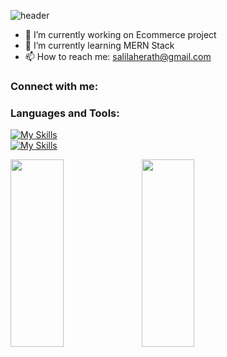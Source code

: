 ![header](https://capsule-render.vercel.app/api?type=waving&color=61DBFB&height=300&section=header&text=Hi%20there!&desc=I'm%20Salila%20Herath&fontSize=90&descSize=30&descAlignY=60&fontAlignY=40&animation=fadeIn&fontColor=ffffff)

- 🔭 I’m currently working on Ecommerce project
- 🌱 I’m currently learning MERN Stack
- 📫 How to reach me: salilaherath@gmail.com

### Connect with me:


### Languages and Tools:
[![My Skills](https://skillicons.dev/icons?i=js,html,css,react,express,nodejs,mongodb,php,mysql,java,cs,cpp)](https://github.com/salilaherath)
<br/> 
[![My Skills](https://skillicons.dev/icons?i=vscode,visualstudio,figma,ps,ae,pr)](https://github.com/salilaherath)

<!--- <img align="left" width="41%" src="https://github-contribution-stats.vercel.app/api/?username=salilaherath" /> -->
<img align="left" width="41%" height="300em" src="https://github-readme-stats.vercel.app/api?username=salilaherath&show_icons=true&count_private=true&include_all_commits=true" />

<img align="left" width="41%" height="300em" src="https://github-readme-stats.vercel.app/api/top-langs/?username=salilaherath&layout=compact" />

